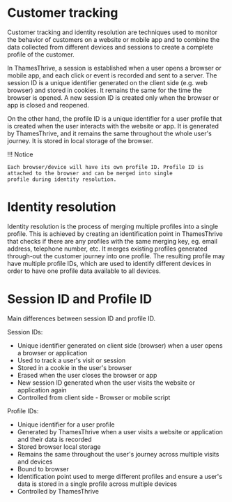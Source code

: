 # Customer tracking

Customer tracking and identity resolution are techniques used to monitor the behavior of customers on a website or
mobile app and to combine the data collected from different devices and sessions to create a complete profile of the
customer.

In ThamesThrive, a session is established when a user opens a browser or mobile app, and each click or event is recorded and
sent to a server. The session ID is a unique identifier generated on the client side (e.g. web browser) and stored in
cookies. It remains the same for the time the browser is opened. A new session ID is created only when the browser or
app is closed and reopened.

On the other hand, the profile ID is a unique identifier for a user profile that is created when the user interacts with
the website or app. It is generated by ThamesThrive, and it remains the same throughout the whole user's journey. It is
stored in local storage of the browser.

!!! Notice

    Each browser/device will have its own profile ID. Profile ID is attached to the browser and can be merged into single 
    profile during identity resolution.

# Identity resolution

Identity resolution is the process of merging multiple profiles into a single profile. This is achieved by creating an
identification point in ThamesThrive that checks if there are any profiles with the same merging key, eg. email address,
telephone number, etc. It merges existing profiles generated through-out the customer journey into one profile. The
resulting profile may have multiple profile IDs, which are used to identify different devices in order to have
one profile data available to all devices.

# Session ID and Profile ID

Main differences between session ID and profile ID.

Session IDs:

* Unique identifier generated on client side (browser) when a user opens a browser or application
* Used to track a user's visit or session
* Stored in a cookie in the user's browser
* Erased when the user closes the browser or app
* New session ID generated when the user visits the website or application again
* Controlled from client side - Browser or mobile script

Profile IDs:

* Unique identifier for a user profile
* Generated by ThamesThrive when a user visits a website or application and their data is recorded
* Stored browser local storage
* Remains the same throughout the user's journey across multiple visits and devices
* Bound to browser
* Identification point used to merge different profiles and ensure a user's data is stored in a single profile across
  multiple devices
* Controlled by ThamesThrive
